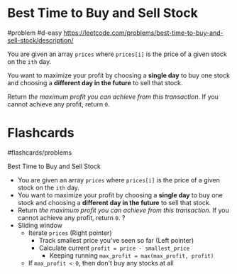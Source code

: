 # Best Time to Buy and Sell Stock
#problem #d-easy 
https://leetcode.com/problems/best-time-to-buy-and-sell-stock/description/

You are given an array `prices` where `prices[i]` is the price of a given stock on the `ith` day.

You want to maximize your profit by choosing a **single day** to buy one stock and choosing a **different day in the future** to sell that stock.

Return _the maximum profit you can achieve from this transaction_. If you cannot achieve any profit, return `0`.

# Flashcards
#flashcards/problems 

Best Time to Buy and Sell Stock
- You are given an array `prices` where `prices[i]` is the price of a given stock on the `ith` day.
- You want to maximize your profit by choosing a **single day** to buy one stock and choosing a **different day in the future** to sell that stock.
- Return _the maximum profit you can achieve from this transaction_. If you cannot achieve any profit, return `0`.
?
- Sliding window
	- Iterate `prices` (Right pointer)
		- Track smallest price you've seen so far (Left pointer)
		- Calculate current `profit = price - smallest_price`
			- Keeping running `max_profit = max(max_profit, profit)`
	- If `max_profit < 0`, then don't buy any stocks at all
<!--SR:!2025-01-18,3,250-->